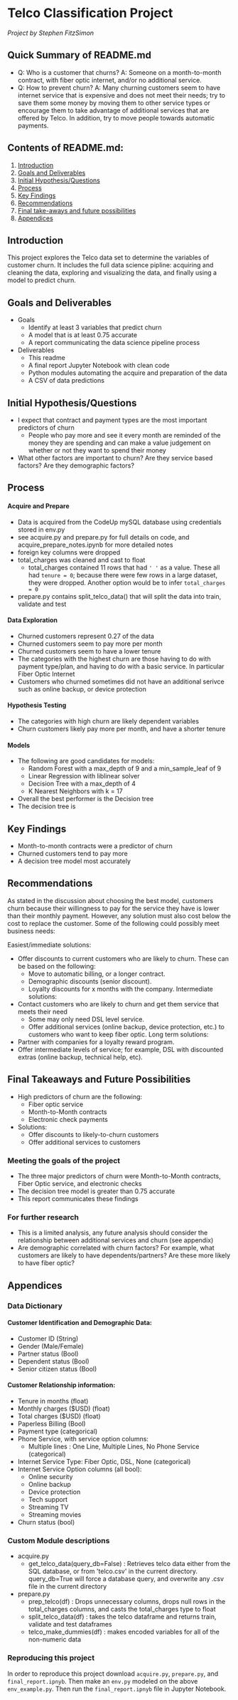 # Telco Classification Project
*Project by Stephen FitzSimon*

## Quick Summary of README.md
- Q: Who is a customer that churns? A: Someone on a month-to-month contract, with fiber optic internet, and/or no additional service.
- Q: How to prevent churn? A: Many churning customers seem to have internet service that is expensive and does not meet their needs; try to save them some money by moving them to other service types or encourage them to take advantage of additional services that are offered by Telco.  In addition, try to move people towards automatic payments.

## Contents of README.md:
1. <a href='#intro'>Introduction</a>
2. <a href='#goalsanddeliverables'>Goals and Deliverables</a>
3. <a href='#initialhypothesis'>Initial Hypothesis/Questions</a>
4. <a href='#process'>Process</a>
6. <a href='#keyfindings'>Key Findings</a>
7. <a href='#recommendations'>Recommendations</a>
8. <a href='#finaltakeaways'>Final take-aways and future possibilities</a>
9. <a href='#appendix'>Appendices</a>

## Introduction <a name='intro'></a>

This project explores the Telco data set to determine the variables of customer churn. It includes the full data science pipline: acquiring and cleaning the data, exploring and visualizing the data, and finally using a model to predict churn.

## Goals and Deliverables <a name='goalsanddeliverables'></a>

- Goals
	- Identify at least 3 variables that predict churn
	- A model that is at least 0.75 accurate
	- A report communicating the data science pipeline process
- Deliverables
	- This readme
	- A final report Jupyter Notebook with clean code
	- Python modules automating the acquire and preparation of the data
	- A CSV of data predictions

## Initial Hypothesis/Questions <a name='initialhypothesis'></a>

- I expect that contract and payment types are the most important predictors of churn
	- People who pay more and see it every month are reminded of the money they are spending and can make a value judgement on whether or not they want to spend their money
- What other factors are important to churn? Are they service based factors? Are they demographic factors?

## Process <a name='process'></a>

#### Acquire and Prepare
- Data is acquired from the CodeUp mySQL database using credentials stored in env.py
- see acquire.py and prepare.py for full details on code, and acquire_prepare_notes.ipynb for more detailed notes
- foreign key columns were dropped 
- total_charges was cleaned and cast to float
	- total_charges contained 11 rows that had `' '` as a value.  These all had `tenure = 0`; because there were few rows in a large dataset, they were dropped.  Another option would be to infer `total_charges = 0`
- prepare.py contains split_telco_data() that will split the data into train, validate and test

#### Data Exploration
- Churned customers represent 0.27 of the data
- Churned customers seem to pay more per month
- Churned customers seem to have a lower tenure
- The categories with the highest churn are those having to do with payment type/plan, and having to do with a basic service.  In particular Fiber Optic Internet
- Customers who churned sometimes did not have an additional serivce such as online backup, or device protection

#### Hypothesis Testing
- The categories with high churn are likely dependent variables
- Churn customers likely pay more per month, and have a shorter tenure

#### Models
- The following are good candidates for models:
	- Random Forest with a max_depth of 9 and a min_sample_leaf of 9
	- Linear Regression with liblinear solver
	- Decision Tree with a max_depth of 4
	- K Nearest Neighbors with k = 17
- Overall the best performer is the Decision tree
- The decision tree is 

## Key Findings <a name='keyfindings'></a>
- Month-to-month contracts were a predictor of churn
- Churned customers tend to pay more
- A decision tree model most accurately 

## Recommendations <a name='recommendations'></a>

As stated in the discussion about choosing the best model, customers churn because their willingness to pay for the service they have is lower than their monthly payment.  However, any solution must also cost below the cost to replace the customer.  Some of the following could possibly meet business needs:

Easiest/immediate solutions:
- Offer discounts to current customers who are likely to churn. These can be based on the following:
    - Move to automatic billing, or a longer contract.
    - Demographic discounts (senior discount).
    - Loyalty discounts for x months with the company.
Intermediate solutions:
- Contact customers who are likely to churn and get them service that meets their need
    - Some may only need DSL level service.
    - Offer additional services (online backup, device protection, etc.) to customers who want to keep fiber optic.
Long term solutions:
- Partner with companies for a loyalty reward program.
- Offer intermediate levels of service; for example, DSL with discounted extras (online backup, technical help, etc).

## Final Takeaways and Future Possibilities <a name='finaltakeaways'></a>

- High predictors of churn are the following:
    - Fiber optic service
    - Month-to-Month contracts
    - Electronic check payments
- Solutions:
    - Offer discounts to likely-to-churn customers
    - Offer additional services to customers
    
### Meeting the goals of the project
- The three major predictors of churn were Month-to-Month contracts, Fiber Optic service, and electronic checks
- The decision tree model is greater than $0.75$ accurate
- This report communicates these findings
    
### For further research
- This is a limited analysis, any future analysis should consider the relationship between additional services and churn (see appendix)
- Are demographic correlated with churn factors? For example, what customers are likely to have dependents/partners? Are these more likely to have fiber optic?

## Appendices <a name='appendix'></a>

### Data Dictionary

#### Customer Identification and Demographic Data:
- Customer ID (String)
- Gender (Male/Female)
- Partner status (Bool)
- Dependent status (Bool)
- Senior citizen status (Bool)

#### Customer Relationship information:
- Tenure in months (float)
- Monthly charges (\$USD) (float)
- Total charges (\$USD) (float)
- Paperless Billing (Bool)
- Payment type (categorical)
- Phone Service, with service option columns:
    - Multiple lines : One Line, Multiple Lines, No Phone Service (categorical)
- Internet Service Type: Fiber Optic, DSL, None (categorical)
- Internet Service Option columns (all bool):
    - Online security
    - Online backup
    - Device protection
    - Tech support
    - Streaming TV
    - Streaming movies
- Churn status (bool)

### Custom Module descriptions

- acquire.py
	- get_telco_data(query_db=False) : Retrieves telco data either from the SQL database, or from 'telco.csv' in the current directory. query_db=True will force a database query, and overwrite any .csv file in the current directory
- prepare.py
	- prep_telco(df) : Drops unnecessary columns, drops null rows in the total_charges columns, and casts the total_charges type to float
	- split_telco_data(df) : takes the telco dataframe and returns train, validate and test dataframes
	- telco_make_dummies(df) : makes encoded variables for all of the non-numeric data

### Reproducing this project

In order to reproduce this project download `acquire.py`, `prepare.py`, and `final_report.ipnyb`. Then make an `env.py` modeled on the above `env_example.py`.  Then run the `final_report.ipnyb` file in Jupyter Notebook.